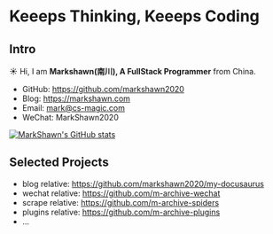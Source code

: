 
# Keeeps Thinking, Keeeps Coding

## Intro

:sunny: Hi, I am **Markshawn(南川), A FullStack Programmer** from China.

- GitHub: https://github.com/markshawn2020
- Blog: https://markshawn.com
- Email: mark@cs-magic.com
- WeChat: MarkShawn2020

<!-- 最好看的theme是 &theme=synthwave, 可惜下面的activity-graph不支持，为了统一，就使用 tokyonight 了 -->
<!-- <image src="https://github-readme-stats.vercel.app/api?username=markshawn2020&count_private=true&show_icons=true&theme=tokyonight" alt="MarkShawn's GitHub stats, source: https://github.com/anuraghazra/github-readme-stats" style="width: 100%; height: 220px;"> -->

[![MarkShawn's GitHub stats](https://github-readme-stats.vercel.app/api?username=markshawn2020&theme=synthwave)](https://github.com/anuraghazra/github-readme-stats)

<!-- <image src="http://github-readme-streak-stats.herokuapp.com?user=markshawn2020&theme=synthwave" alt="MarkShawn's GitHub Streak, source: https://git.io/streak-stats" style="width: 100%;"> -->

## Selected Projects

- blog relative: https://github.com/markshawn2020/my-docusaurus
- wechat relative: https://github.com/m-archive-wechat
- scrape relative: https://github.com/m-archive-spiders
- plugins relative: https://github.com/m-archive-plugins
- ...

